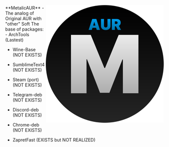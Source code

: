 <img align="right" src="https://raw.githubusercontent.com/K2254IVV/MetalicAUR/refs/heads/main/files/logo.svg" width="375" alt="">
**MetalicAUR** - The analog of Original AUR with "other" Soft
The base of packages:
 - ArchTools (Lastest)
 
 - Wine-Base (NOT EXISTS)
 
 - SumblimeText4 (NOT EXISTS)
 
 - Steam (port) (NOT EXISTS)
 
 - Telegram-deb (NOT EXISTS)
 
 - Discord-deb (NOT EXISTS)
 
 - Chrome-deb (NOT EXISTS)
 
 - ZapretFast (EXISTS but NOT REALIZED)
